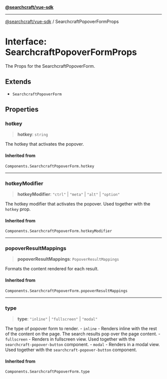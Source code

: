 [**@searchcraft/vue-sdk**](/reference/sdk/js-vue/README.md)

***

[@searchcraft/vue-sdk](/reference/sdk/js-vue/globals.md) / SearchcraftPopoverFormProps

# Interface: SearchcraftPopoverFormProps

The Props for the SearchcraftPopoverForm.

## Extends

- `SearchcraftPopoverForm`

## Properties

### hotkey

> **hotkey**: `string`

The hotkey that activates the popover.

#### Inherited from

`Components.SearchcraftPopoverForm.hotkey`

***

### hotkeyModifier

> **hotkeyModifier**: `"ctrl"` \| `"meta"` \| `"alt"` \| `"option"`

The hotkey modifier that activates the popover. Used together with the `hotkey` prop.

#### Inherited from

`Components.SearchcraftPopoverForm.hotkeyModifier`

***

### popoverResultMappings

> **popoverResultMappings**: `PopoverResultMappings`

Formats the content rendered for each result.

#### Inherited from

`Components.SearchcraftPopoverForm.popoverResultMappings`

***

### type

> **type**: `"inline"` \| `"fullscreen"` \| `"modal"`

The type of popover form to render.  - `inline` - Renders inline with the rest of the content on the page. The search results pop over the page content. - `fullscreen` - Renders in fullscreen view. Used together with the `searchcraft-popover-button` component. - `modal` - Renders in a modal view. Used together with the `searchcraft-popover-button` component.

#### Inherited from

`Components.SearchcraftPopoverForm.type`
